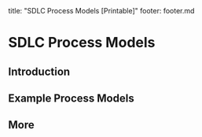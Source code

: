 <frontmatter>
title: "SDLC Process Models [Printable]"
footer: footer.md
</frontmatter>

<include src="navbar.md" boilerplate />

<link rel="stylesheet" href="{{baseUrl}}/css/textbook.css">

<div class="website-content">

<div id="main">

# SDLC Process Models

## Introduction

<include src="introduction/what/unit-inParent-asFlat-print.md" boilerplate />
<include src="introduction/sequentialModels/unit-inParent-asFlat-print.md" boilerplate />
<include src="introduction/iterativeModels/unit-inParent-asFlat-print.md" boilerplate />
<include src="introduction/agileModels/unit-inParent-asFlat-print.md" boilerplate />

## Example Process Models

<include src="exampleProcessModels/xp/unit-inParent-asFlat-print.md" boilerplate />
<include src="exampleProcessModels/scrum/unit-inParent-asFlat-print.md" boilerplate />
<include src="exampleProcessModels/unifiedProcess/unit-inParent-asFlat-print.md" boilerplate />

## More

<include src="more/cmmi/unit-inParent-asFlat-print.md" boilerplate />

</div>

</div>
